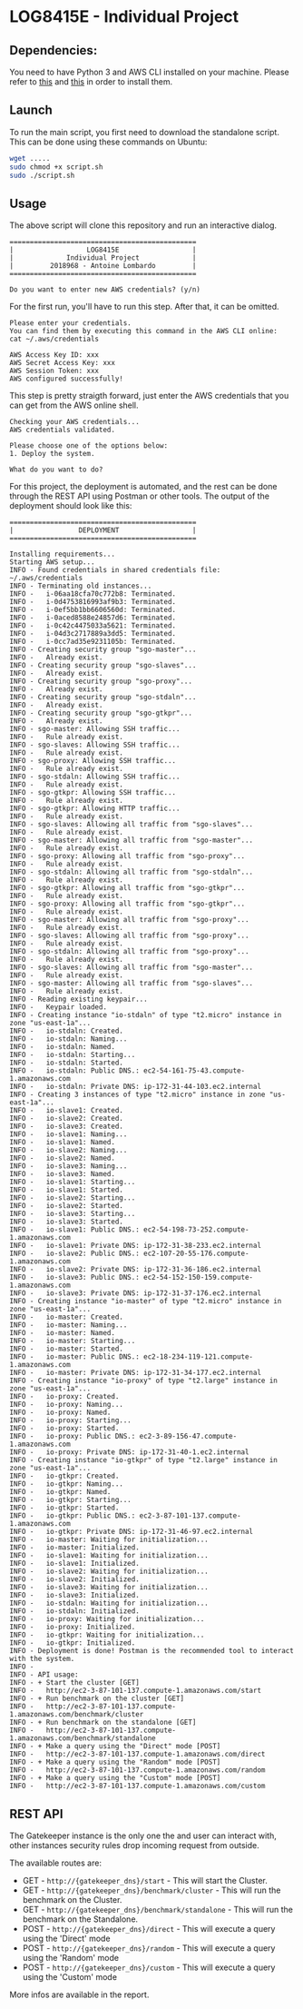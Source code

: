 # LOG8415E - Individual Project

## Dependencies:

You need to have Python 3 and AWS CLI installed on your machine. Please refer to [this](https://docs.aws.amazon.com/cli/latest/userguide/getting-started-install.html) and [this](https://docs.python-guide.org/starting/install3/linux/) in order to install them.

## Launch

To run the main script, you first need to download the standalone script. This can be done using these commands on Ubuntu:

```bash
wget .....
sudo chmod +x script.sh
sudo ./script.sh
```

## Usage

The above script will clone this repository and run an interactive dialog.

```
==============================================
|                  LOG8415E                  |
|             Individual Project             |
|         2018968 - Antoine Lombardo         |
==============================================

Do you want to enter new AWS credentials? (y/n)
```

For the first run, you'll have to run this step. After that, it can be omitted.

```
Please enter your credentials.
You can find them by executing this command in the AWS CLI online:
cat ~/.aws/credentials

AWS Access Key ID: xxx
AWS Secret Access Key: xxx
AWS Session Token: xxx
AWS configured successfully!
```
This step is pretty straigth forward, just enter the AWS credentials that you can get from the AWS online shell.

```
Checking your AWS credentials...
AWS credentials validated.

Please choose one of the options below:
1. Deploy the system.

What do you want to do?
```

For this project, the deployment is automated, and the rest can be done through the REST API using Postman or other tools. The output of the deployment should look like this:

```
==============================================
|                DEPLOYMENT                  |
==============================================

Installing requirements...
Starting AWS setup...
INFO - Found credentials in shared credentials file: ~/.aws/credentials
INFO - Terminating old instances...
INFO -   i-06aa18cfa70c772b8: Terminated.
INFO -   i-0d4753816993af9b3: Terminated.
INFO -   i-0ef5bb1bb6606560d: Terminated.
INFO -   i-0aced8588e24857d6: Terminated.
INFO -   i-0c42c4475033a5621: Terminated.
INFO -   i-04d3c2717889a3dd5: Terminated.
INFO -   i-0cc7ad35e9231105b: Terminated.
INFO - Creating security group "sgo-master"...
INFO -   Already exist.
INFO - Creating security group "sgo-slaves"...
INFO -   Already exist.
INFO - Creating security group "sgo-proxy"...
INFO -   Already exist.
INFO - Creating security group "sgo-stdaln"...
INFO -   Already exist.
INFO - Creating security group "sgo-gtkpr"...
INFO -   Already exist.
INFO - sgo-master: Allowing SSH traffic...
INFO -   Rule already exist.
INFO - sgo-slaves: Allowing SSH traffic...
INFO -   Rule already exist.
INFO - sgo-proxy: Allowing SSH traffic...
INFO -   Rule already exist.
INFO - sgo-stdaln: Allowing SSH traffic...
INFO -   Rule already exist.
INFO - sgo-gtkpr: Allowing SSH traffic...
INFO -   Rule already exist.
INFO - sgo-gtkpr: Allowing HTTP traffic...
INFO -   Rule already exist.
INFO - sgo-slaves: Allowing all traffic from "sgo-slaves"...
INFO -   Rule already exist.
INFO - sgo-master: Allowing all traffic from "sgo-master"...
INFO -   Rule already exist.
INFO - sgo-proxy: Allowing all traffic from "sgo-proxy"...
INFO -   Rule already exist.
INFO - sgo-stdaln: Allowing all traffic from "sgo-stdaln"...
INFO -   Rule already exist.
INFO - sgo-gtkpr: Allowing all traffic from "sgo-gtkpr"...
INFO -   Rule already exist.
INFO - sgo-proxy: Allowing all traffic from "sgo-gtkpr"...
INFO -   Rule already exist.
INFO - sgo-master: Allowing all traffic from "sgo-proxy"...
INFO -   Rule already exist.
INFO - sgo-slaves: Allowing all traffic from "sgo-proxy"...
INFO -   Rule already exist.
INFO - sgo-stdaln: Allowing all traffic from "sgo-proxy"...
INFO -   Rule already exist.
INFO - sgo-slaves: Allowing all traffic from "sgo-master"...
INFO -   Rule already exist.
INFO - sgo-master: Allowing all traffic from "sgo-slaves"...
INFO -   Rule already exist.
INFO - Reading existing keypair...
INFO -   Keypair loaded.
INFO - Creating instance "io-stdaln" of type "t2.micro" instance in zone "us-east-1a"...
INFO -   io-stdaln: Created.
INFO -   io-stdaln: Naming...
INFO -   io-stdaln: Named.
INFO -   io-stdaln: Starting...
INFO -   io-stdaln: Started.
INFO -   io-stdaln: Public DNS.: ec2-54-161-75-43.compute-1.amazonaws.com
INFO -   io-stdaln: Private DNS: ip-172-31-44-103.ec2.internal
INFO - Creating 3 instances of type "t2.micro" instance in zone "us-east-1a"...
INFO -   io-slave1: Created.
INFO -   io-slave2: Created.
INFO -   io-slave3: Created.
INFO -   io-slave1: Naming...
INFO -   io-slave1: Named.
INFO -   io-slave2: Naming...
INFO -   io-slave2: Named.
INFO -   io-slave3: Naming...
INFO -   io-slave3: Named.
INFO -   io-slave1: Starting...
INFO -   io-slave1: Started.
INFO -   io-slave2: Starting...
INFO -   io-slave2: Started.
INFO -   io-slave3: Starting...
INFO -   io-slave3: Started.
INFO -   io-slave1: Public DNS.: ec2-54-198-73-252.compute-1.amazonaws.com
INFO -   io-slave1: Private DNS: ip-172-31-38-233.ec2.internal
INFO -   io-slave2: Public DNS.: ec2-107-20-55-176.compute-1.amazonaws.com
INFO -   io-slave2: Private DNS: ip-172-31-36-186.ec2.internal
INFO -   io-slave3: Public DNS.: ec2-54-152-150-159.compute-1.amazonaws.com
INFO -   io-slave3: Private DNS: ip-172-31-37-176.ec2.internal
INFO - Creating instance "io-master" of type "t2.micro" instance in zone "us-east-1a"...
INFO -   io-master: Created.
INFO -   io-master: Naming...
INFO -   io-master: Named.
INFO -   io-master: Starting...
INFO -   io-master: Started.
INFO -   io-master: Public DNS.: ec2-18-234-119-121.compute-1.amazonaws.com
INFO -   io-master: Private DNS: ip-172-31-34-177.ec2.internal
INFO - Creating instance "io-proxy" of type "t2.large" instance in zone "us-east-1a"...
INFO -   io-proxy: Created.
INFO -   io-proxy: Naming...
INFO -   io-proxy: Named.
INFO -   io-proxy: Starting...
INFO -   io-proxy: Started.
INFO -   io-proxy: Public DNS.: ec2-3-89-156-47.compute-1.amazonaws.com
INFO -   io-proxy: Private DNS: ip-172-31-40-1.ec2.internal
INFO - Creating instance "io-gtkpr" of type "t2.large" instance in zone "us-east-1a"...
INFO -   io-gtkpr: Created.
INFO -   io-gtkpr: Naming...
INFO -   io-gtkpr: Named.
INFO -   io-gtkpr: Starting...
INFO -   io-gtkpr: Started.
INFO -   io-gtkpr: Public DNS.: ec2-3-87-101-137.compute-1.amazonaws.com
INFO -   io-gtkpr: Private DNS: ip-172-31-46-97.ec2.internal
INFO -   io-master: Waiting for initialization...
INFO -   io-master: Initialized.
INFO -   io-slave1: Waiting for initialization...
INFO -   io-slave1: Initialized.
INFO -   io-slave2: Waiting for initialization...
INFO -   io-slave2: Initialized.
INFO -   io-slave3: Waiting for initialization...
INFO -   io-slave3: Initialized.
INFO -   io-stdaln: Waiting for initialization...
INFO -   io-stdaln: Initialized.
INFO -   io-proxy: Waiting for initialization...
INFO -   io-proxy: Initialized.
INFO -   io-gtkpr: Waiting for initialization...
INFO -   io-gtkpr: Initialized.
INFO - Deployment is done! Postman is the recommended tool to interact with the system.
INFO -
INFO - API usage:
INFO - + Start the cluster [GET]
INFO -   http://ec2-3-87-101-137.compute-1.amazonaws.com/start
INFO - + Run benchmark on the cluster [GET]
INFO -   http://ec2-3-87-101-137.compute-1.amazonaws.com/benchmark/cluster
INFO - + Run benchmark on the standalone [GET]
INFO -   http://ec2-3-87-101-137.compute-1.amazonaws.com/benchmark/standalone
INFO - + Make a query using the "Direct" mode [POST]
INFO -   http://ec2-3-87-101-137.compute-1.amazonaws.com/direct
INFO - + Make a query using the "Random" mode [POST]
INFO -   http://ec2-3-87-101-137.compute-1.amazonaws.com/random
INFO - + Make a query using the "Custom" mode [POST]
INFO -   http://ec2-3-87-101-137.compute-1.amazonaws.com/custom
```

## REST API

The Gatekeeper instance is the only one the and user can interact with, other instances security rules drop incoming request from outside.

The available routes are:

- GET - `http://{gatekeeper_dns}/start` - This will start the Cluster.
- GET - `http://{gatekeeper_dns}/benchmark/cluster` - This will run the benchmark on the Cluster.
- GET - `http://{gatekeeper_dns}/benchmark/standalone` - This will run the benchmark on the Standalone.
- POST - `http://{gatekeeper_dns}/direct` - This will execute a query using the 'Direct' mode
- POST - `http://{gatekeeper_dns}/random` - This will execute a query using the 'Random' mode
- POST - `http://{gatekeeper_dns}/custom` - This will execute a query using the 'Custom' mode

More infos are available in the report.
